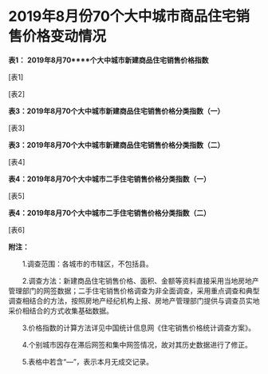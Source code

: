 # 2019年8月份70个大中城市商品住宅销售价格变动情况

**表****1****：** **2019****年****8****月****70****个大中城市新建商品住宅销售价格指数**

\[表1\]

\[表2\]

**表****3****：****2019****年****8****月****70****个大中城市新建商品住宅销售价格分类指数（一）**

\[表3\]

**表****3****：****2019****年****8****月****70****个大中城市新建商品住宅销售价格分类指数（二）**

\[表4\]

**表****4****：****2019****年****8****月****70****个大中城市二手住宅销售价格分类指数（一）**

\[表5\]

**表****4****：****2019****年****8****月****70****个大中城市二手住宅销售价格分类指数（二）**

\[表6\]

**附注：**

　　1.调查范围：各城市的市辖区，不包括县。

　　2.调查方法：新建商品住宅销售价格、面积、金额等资料直接采用当地房地产管理部门的网签数据；二手住宅销售价格调查为非全面调查，采用重点调查和典型调查相结合的方法，按照房地产经纪机构上报、房地产管理部门提供与调查员实地采价相结合的方式收集基础数据。

　　3.价格指数的计算方法详见中国统计信息网《住宅销售价格统计调查方案》。

　　4.个别城市因存在滞后网签和集中网签情况，故对其历史数据进行了修正。

　　5.表格中若含“—”，表示本月无成交记录。